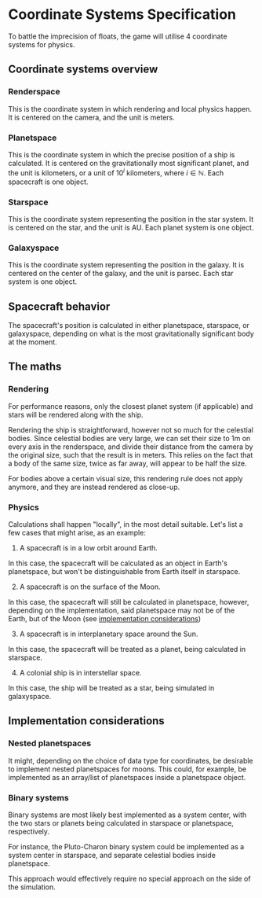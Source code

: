 # Coordinate Systems Specification
To battle the imprecision of floats, the game will utilise 4 coordinate systems for physics.

## Coordinate systems overview
### Renderspace
This is the coordinate system in which rendering and local physics happen. It is centered on the camera, and the unit is meters.

### Planetspace
This is the coordinate system in which the precise position of a ship is calculated. It is centered on the gravitationally most significant planet, and the unit is kilometers, or a unit of $10^i$ kilometers, where $i \in \mathbb{N}$. Each spacecraft is one object.

### Starspace
This is the coordinate system representing the position in the star system. It is centered on the star, and the unit is AU. Each planet system is one object.

### Galaxyspace
This is the coordinate system representing the position in the galaxy. It is centered on the center of the galaxy, and the unit is parsec. Each star system is one object.

## Spacecraft behavior
The spacecraft's position is calculated in either planetspace, starspace, or galaxyspace, depending on what is the most gravitationally significant body at the moment.

## The maths
### Rendering
For performance reasons, only the closest planet system (if applicable) and stars will be rendered along with the ship.

Rendering the ship is straightforward, however not so much for the celestial bodies. Since celestial bodies are very large, we can set their size to 1m on every axis in the renderspace, and divide their distance from the camera by the original size, such that the result is in meters. This relies on the fact that a body of the same size, twice as far away, will appear to be half the size.

For bodies above a certain visual size, this rendering rule does not apply anymore, and they are instead rendered as close-up.

### Physics
Calculations shall happen "locally", in the most detail suitable. Let's list a few cases that might arise, as an example:

1. A spacecraft is in a low orbit around Earth.

In this case, the spacecraft will be calculated as an object in Earth's planetspace, but won't be distinguishable from Earth itself in starspace.

2. A spacecraft is on the surface of the Moon.

In this case, the spacecraft will still be calculated in planetspace, however, depending on the implementation, said planetspace may not be of the Earth, but of the Moon (see [implementation considerations](#implementation-considerations))

3. A spacecraft is in interplanetary space around the Sun.

In this case, the spacecraft will be treated as a planet, being calculated in starspace.

4. A colonial ship is in interstellar space.

In this case, the ship will be treated as a star, being simulated in galaxyspace.

## Implementation considerations
### Nested planetspaces
It might, depending on the choice of data type for coordinates, be desirable to implement nested planetspaces for moons. This could, for example, be implemented as an array/list of planetspaces inside a planetspace object.

### Binary systems
Binary systems are most likely best implemented as a system center, with the two stars or planets being calculated in starspace or planetspace, respectively.

For instance, the Pluto-Charon binary system could be implemented as a system center in starspace, and separate celestial bodies inside planetspace.

This approach would effectively require no special approach on the side of the simulation.